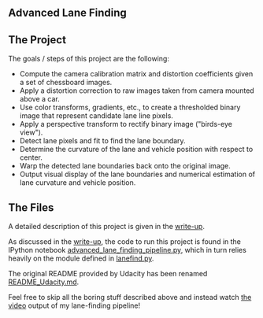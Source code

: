 ## Advanced Lane Finding

The Project
---

The goals / steps of this project are the following:

* Compute the camera calibration matrix and distortion coefficients given a set of chessboard images.
* Apply a distortion correction to raw images taken from camera mounted above a car.
* Use color transforms, gradients, etc., to create a thresholded binary image that represent candidate lane line pixels.
* Apply a perspective transform to rectify binary image ("birds-eye view").
* Detect lane pixels and fit to find the lane boundary.
* Determine the curvature of the lane and vehicle position with respect to center.
* Warp the detected lane boundaries back onto the original image.
* Output visual display of the lane boundaries and numerical estimation of lane curvature and vehicle position.

The Files
---

[notebook]: ./advanced_lane_finding_pipeline.py "IPython notebook"
[lanefind.py]: ./lanefind.py "lanefind.py"

A detailed description of this project is given in the [write-up](writup.md).  

As discussed in the [write-up](writeup.md), the code to run this project is found in the IPython notebook [advanced\_lane\_finding\_pipeline.py][notebook], which in turn relies heavily on the module defined in [lanefind.py][].

The original README provided by Udacity has been renamed [README\_Udacity.md]().

Feel free to skip all the boring stuff described above and instead watch [the video](./lane_lines_n3.mp4) output of my lane-finding pipeline!